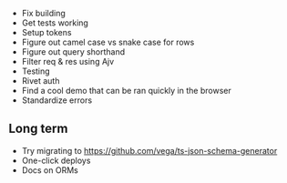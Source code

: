 - Fix building
- Get tests working
- Setup tokens
- Figure out camel case vs snake case for rows
- Figure out query shorthand
- Filter req & res using Ajv
- Testing
- Rivet auth
- Find a cool demo that can be ran quickly in the browser
- Standardize errors

## Long term

- Try migrating to https://github.com/vega/ts-json-schema-generator
- One-click deploys
- Docs on ORMs

